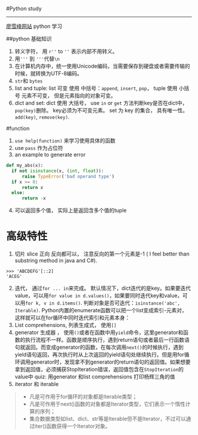 #Python study

---

[廖雪峰网站](http://www.liaoxuefeng.com/wiki/0014316089557264a6b348958f449949df42a6d3a2e542c000) python 学习

##python 基础知识
1. 转义字符， 用 `r''` to `''` 表示内部不用转义。
2. 用`'''` 到 `'''`代替`\n`
3. 在计算机内存中，统一使用Unicode编码，当需要保存到硬盘或者需要传输的时候，就转换为UTF-8编码。
4. `str`和 `bytes`
5. list and tuple:  list 可变 使用 中括号：`append`, `insert`, `pop`， tuple 使用 小括号 元素不可变， 但是元素指向的对象可变。
6. dict and set: dict 使用 大括号， use `in` or `get` 方法判断key是否在dict中，`pop(key)`删除。 key必须为不可变元素。 set 为 key 的集合， 具有唯一性。 `add(key)`, `remove(key)`.

#function
1. `use help(function)` 来学习使用具体的函数
2. use `pass` 作为占位符
3. an example to generate error

  ``` python
  def my_abs(x):
    if not isinstance(x, (int, float)):
        raise TypeError('bad operand type')
    if x >= 0:
        return x
    else:
        return -x
  ```
4. 可以返回多个值， 实际上是返回含多个值的tuple

# 高级特性
1. 切片 slice 正向 反向都可以， 注意反向的第一个元素是-1  ( I feel better than substring method in java and C#).
  ```
  >>> 'ABCDEFG'[::2]
  'ACEG'
  ```
2. 迭代， 通过`for ... in`来完成。 默认情况下，dict迭代的是key。如果要迭代value，可以用`for value in d.values()`，如果要同时迭代key和value，可以用`for k, v in d.items()`.  判断对象是否可迭代：`isinstance('abc', Iterable)`.   Python内置的enumerate函数可以把一个list变成索引-元素对，这样就可以在for循环中同时迭代索引和元素本身：
3. List comprehensions, 列表生成式， 使用`[]`
4. generator 生成器 ， 使用`()`或者在函数中用`yield`命令，这里generator和函数的执行流程不一样。函数是顺序执行，遇到return语句或者最后一行函数语句就返回。而变成generator的函数，在每次调用`next()`的时候执行，遇到yield语句返回，再次执行时从上次返回的yield语句处继续执行。但是用for循环调用generator时，发现拿不到generator的return语句的返回值。如果想要拿到返回值，必须捕获StopIteration错误，返回值包含在`StopIteration`的value中    quiz: 用generator 和list comprehensions 打印杨辉三角的值
5. iterator 和 iterable  

  > * 凡是可作用于for循环的对象都是Iterable类型；
  > * 凡是可作用于next()函数的对象都是Iterator类型，它们表示一个惰性计算的序列；
  > * 集合数据类型如list、dict、str等是Iterable但不是Iterator，不过可以通过iter()函数获得一个Iterator对象。
